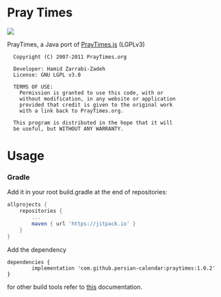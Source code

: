 # Pray Times
[![](https://jitpack.io/v/persian-calendar/praytimes.svg)](https://jitpack.io/#persian-calendar/praytimes)

PrayTimes, a Java port of [PrayTimes.js](http://praytimes.org/) (LGPLv3)
```
  Copyright (C) 2007-2011 PrayTimes.org

  Developer: Hamid Zarrabi-Zadeh
  License: GNU LGPL v3.0

  TERMS OF USE:
    Permission is granted to use this code, with or
    without modification, in any website or application
    provided that credit is given to the original work
    with a link back to PrayTimes.org.

  This program is distributed in the hope that it will
  be useful, but WITHOUT ANY WARRANTY.
  ```
  
# Usage
### Gradle

Add it in your root build.gradle at the end of repositories:
```groovy
allprojects {
	repositories {
		...
		maven { url 'https://jitpack.io' }
	}
}
```
Add the dependency
```
dependencies {
        implementation 'com.github.persian-calendar:praytimes:1.0.2'
}
  ```
  
for other build tools refer to [this](https://jitpack.io/#persian-calendar/praytimes) documentation.
